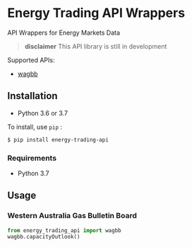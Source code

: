# Energy Trading API Wrappers
API Wrappers for Energy Markets Data
> **disclaimer** This API library is still in development

Supported APIs:

- [wagbb](https://gbbwa.aemo.com.au/)

## Installation
* Python 3.6 or 3.7

To install,  use `pip` :
```bash
$ pip install energy-trading-api
```

### Requirements
* Python 3.7


## Usage

### Western Australia Gas Bulletin Board
```python
from energy_trading_api import wagbb
wagbb.capacityOutlook()
```    

